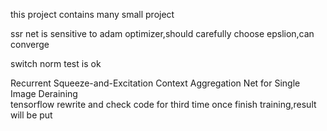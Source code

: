 this project contains many small project


ssr net is sensitive to adam optimizer,should carefully choose epslion,can converge 



switch norm test is ok 

Recurrent Squeeze-and-Excitation Context Aggregation Net for Single Image Deraining  
tensorflow rewrite and check code for third time
once finish training,result will be put
